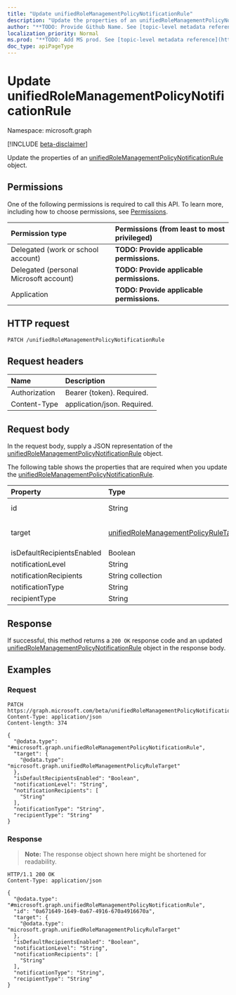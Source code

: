 ```yaml
---
title: "Update unifiedRoleManagementPolicyNotificationRule"
description: "Update the properties of an unifiedRoleManagementPolicyNotificationRule object."
author: "**TODO: Provide Github Name. See [topic-level metadata reference](https://msgo.azurewebsites.net/add/document/guidelines/metadata.html#topic-level-metadata)**"
localization_priority: Normal
ms.prod: "**TODO: Add MS prod. See [topic-level metadata reference](https://msgo.azurewebsites.net/add/document/guidelines/metadata.html#topic-level-metadata)**"
doc_type: apiPageType
---
```


# Update unifiedRoleManagementPolicyNotificationRule
Namespace: microsoft.graph

[!INCLUDE [beta-disclaimer](../../includes/beta-disclaimer.md)]

Update the properties of an [unifiedRoleManagementPolicyNotificationRule](../resources/unifiedrolemanagementpolicynotificationrule.md) object.

## Permissions
One of the following permissions is required to call this API. To learn more, including how to choose permissions, see [Permissions](/graph/permissions-reference).

|Permission type|Permissions (from least to most privileged)|
|:---|:---|
|Delegated (work or school account)|**TODO: Provide applicable permissions.**|
|Delegated (personal Microsoft account)|**TODO: Provide applicable permissions.**|
|Application|**TODO: Provide applicable permissions.**|

## HTTP request

<!-- {
  "blockType": "ignored"
}
-->
``` http
PATCH /unifiedRoleManagementPolicyNotificationRule
```

## Request headers
|Name|Description|
|:---|:---|
|Authorization|Bearer {token}. Required.|
|Content-Type|application/json. Required.|

## Request body
In the request body, supply a JSON representation of the [unifiedRoleManagementPolicyNotificationRule](../resources/unifiedrolemanagementpolicynotificationrule.md) object.

The following table shows the properties that are required when you update the [unifiedRoleManagementPolicyNotificationRule](../resources/unifiedrolemanagementpolicynotificationrule.md).

|Property|Type|Description|
|:---|:---|:---|
|id|String|**TODO: Add Description** Inherited from [entity](../resources/entity.md)|
|target|[unifiedRoleManagementPolicyRuleTarget](../resources/unifiedrolemanagementpolicyruletarget.md)|**TODO: Add Description** Inherited from [unifiedRoleManagementPolicyRule](../resources/unifiedrolemanagementpolicyrule.md)|
|isDefaultRecipientsEnabled|Boolean|**TODO: Add Description**|
|notificationLevel|String|**TODO: Add Description**|
|notificationRecipients|String collection|**TODO: Add Description**|
|notificationType|String|**TODO: Add Description**|
|recipientType|String|**TODO: Add Description**|



## Response

If successful, this method returns a `200 OK` response code and an updated [unifiedRoleManagementPolicyNotificationRule](../resources/unifiedrolemanagementpolicynotificationrule.md) object in the response body.

## Examples

### Request
<!-- {
  "blockType": "request",
  "name": "update_unifiedrolemanagementpolicynotificationrule"
}
-->
``` http
PATCH https://graph.microsoft.com/beta/unifiedRoleManagementPolicyNotificationRule
Content-Type: application/json
Content-length: 374

{
  "@odata.type": "#microsoft.graph.unifiedRoleManagementPolicyNotificationRule",
  "target": {
    "@odata.type": "microsoft.graph.unifiedRoleManagementPolicyRuleTarget"
  },
  "isDefaultRecipientsEnabled": "Boolean",
  "notificationLevel": "String",
  "notificationRecipients": [
    "String"
  ],
  "notificationType": "String",
  "recipientType": "String"
}
```


### Response
>**Note:** The response object shown here might be shortened for readability.
<!-- {
  "blockType": "response",
  "truncated": true
}
-->
``` http
HTTP/1.1 200 OK
Content-Type: application/json

{
  "@odata.type": "#microsoft.graph.unifiedRoleManagementPolicyNotificationRule",
  "id": "0a671649-1649-0a67-4916-670a4916670a",
  "target": {
    "@odata.type": "microsoft.graph.unifiedRoleManagementPolicyRuleTarget"
  },
  "isDefaultRecipientsEnabled": "Boolean",
  "notificationLevel": "String",
  "notificationRecipients": [
    "String"
  ],
  "notificationType": "String",
  "recipientType": "String"
}
```

